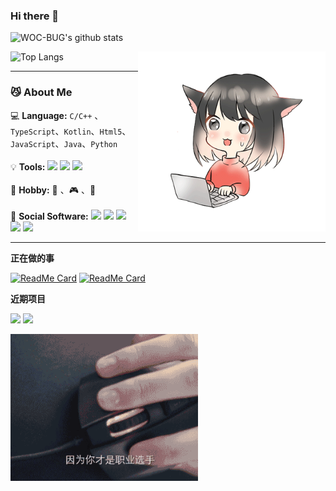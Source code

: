 ### Hi there 👋

![WOC-BUG's github stats](https://github-readme-stats.vercel.app/api?username=WOC-BUG&show_icons=true&theme=tokyonight)



<img align="right" alt="GIF" src="./img/1.gif" width = "300"/>

![Top Langs](https://github-readme-stats.vercel.app/api/top-langs/?username=WOC-BUG&layout=compact)



---

### :smirk_cat: About  Me

:computer: **Language:** ``C/C++`` 、``TypeScript``、``Kotlin``、``Html5``、``JavaScript``、``Java``、``Python``
<br><br>
:bulb:  **Tools:** ![](https://img.shields.io/badge/Visual%20Studio-2019-purple) ![](https://img.shields.io/badge/Visual%20Studio-Code-007acc) ![](https://img.shields.io/badge/Android%20Studio-4.0.1-brightgren)
<br><br>
:ghost: **Hobby:** :art: 、:video_game: 、:book:
<br><br>
:balloon: **Social Software:** [![](https://img.shields.io/badge/dynamic/json?color=000000&logo=github&label=GitHub&query=%24.data.totalSubs&suffix=Followers&url=https%3A%2F%2Fapi.spencerwoo.com%2Fsubstats%2F%3Fsource%3Dgithub%26queryKey%3DWOC-BUG)](https://github.com/WOC-BUG) [![](https://img.shields.io/badge/dynamic/json?logo=bilibili&color=ff69b4&label=bilibili&query=%24.data.totalSubs&suffix=Followers&url=https%3A%2F%2Fapi.spencerwoo.com%2Fsubstats%2F%3Fsource%3Dbilibili%26queryKey%3D23005221)](https://space.bilibili.com/23005221)  [![](https://img.shields.io/badge/dynamic/json?logo=sina-weibo&color=E6162D&label=微博&query=%24.data.totalSubs&suffix=Followers&url=https%3A%2F%2Fapi.spencerwoo.com%2Fsubstats%2F%3Fsource%3Dweibo%26queryKey%3D7075760489)](https://weibo.com/u/7075760489) ![](https://img.shields.io/badge/QQ-1539777243-9cf) ![](https://img.shields.io/badge/LOFTER-WOC__BUG-green)
<br>

---

**正在做的事**

[![ReadMe Card](https://github-readme-stats.vercel.app/api/pin/?username=WOC-BUG&repo=5G-Knowledge-Graph-and-Fusion-Media-Visualization)](https://github.com/WOC-BUG/5G-Knowledge-Graph-and-Fusion-Media-Visualization)   [![ReadMe Card](https://github-readme-stats.vercel.app/api/pin/?username=WOC-BUG&repo=Cocos2dx-Games)](https://github.com/WOC-BUG/Cocos2dx-Games)

**近期项目**

[<img class="col-lg-6" src="https://github-readme-stats.vercel.app/api/pin/?username=WOC-BUG&repo=AndroidApp">](https://github.com/WOC-BUG/AndroidApp)   [<img class="col-lg-6" src="https://github-readme-stats.vercel.app/api/pin/?username=WOC-BUG&repo=Escape-From-The-Maze">](https://github.com/WOC-BUG/Escape-From-The-Maze)



<img alt="GIF" src="./img/code.gif" width = "300"/>
